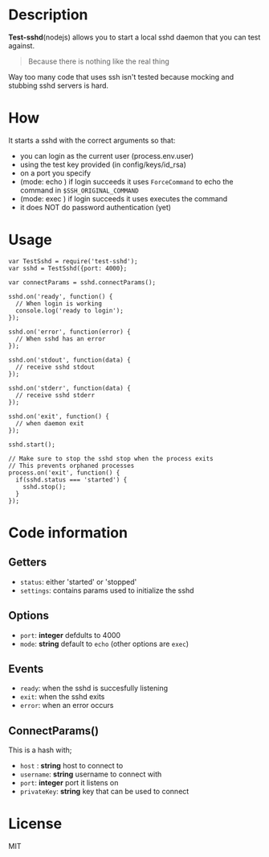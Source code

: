 # Description
**Test-sshd**(nodejs) allows you to start a local sshd daemon that you can test against.

> Because there is nothing like the real thing

Way too many code that uses ssh isn't tested because mocking and stubbing sshd servers is hard.

# How
It starts a sshd with the correct arguments so that:

- you can login as the current user (process.env.user)
- using the test key provided (in config/keys/id_rsa)
- on a port you specify
- (mode: echo ) if login succeeds it uses `ForceCommand` to echo the command in `$SSH_ORIGINAL_COMMAND`
- (mode: exec ) if login succeeds it uses executes the command
- it does NOT do password authentication (yet)

# Usage

    var TestSshd = require('test-sshd');
    var sshd = TestSshd({port: 4000};

    var connectParams = sshd.connectParams();

    sshd.on('ready', function() {
      // When login is working
      console.log('ready to login');
    });

    sshd.on('error', function(error) {
      // When sshd has an error
    });

    sshd.on('stdout', function(data) {
      // receive sshd stdout
    });

    sshd.on('stderr', function(data) {
      // receive sshd stderr
    });

    sshd.on('exit', function() {
      // when daemon exit
    });

    sshd.start();

    // Make sure to stop the sshd stop when the process exits
    // This prevents orphaned processes
    process.on('exit', function() {
      if(sshd.status === 'started') {
        sshd.stop();
      }
    });

# Code information
## Getters
- `status`: either 'started' or 'stopped'
- `settings`: contains params used to initialize the sshd

## Options
- `port`: **integer** defdults to 4000
- `mode`: **string** default to `echo` (other options are `exec`)

## Events
- `ready`: when the sshd is succesfully listening
- `exit`: when the sshd exits
- `error`: when an error occurs

## ConnectParams()
This is a hash with;

- `host` : **string** host to connect to
- `username`: **string** username to connect with
- `port`: **integer** port it listens on
- `privateKey`: **string** key that can be used to connect

# License
MIT
